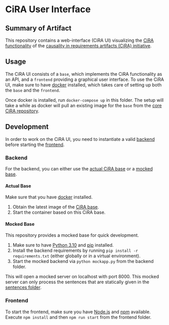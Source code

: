 # CiRA User Interface 

## Summary of Artifact

This repository contains a web-interface (CiRA UI) visualizing the [CiRA functionality](https://github.com/JulianFrattini/cira) of the [causality in requirements artifacts (CiRA) initiative](http://www.cira.bth.se/).

## Usage

The CiRA UI consists of a `base`, which implements the CiRA functionality as an API, and a `frontend` providing a graphical user interface. To use the CiRA UI, make sure to have [docker](https://www.docker.com/) installed, which takes care of setting up both the `base` and the `frontend`. 

Once docker is installed, run `docker-compose up` in this folder. The setup will take a while as docker will pull an existing image for the `base` from the [core CiRA repository](https://github.com/JulianFrattini/cira/pkgs/container/cira).

## Development

In order to work on the CiRA UI, you need to instantiate a valid [backend](#backend) before starting the [frontend](#frontend).

### Backend

For the backend, you can either use the [actual CiRA base](#actual-base) or a [mocked base](#mocked-base).

#### Actual Base

Make sure that you have [docker](https://www.docker.com/) installed.

1. Obtain the latest image of the [CiRA base](https://github.com/JulianFrattini/cira/pkgs/container/cira).
2. Start the container based on this CiRA base.

#### Mocked Base

This repository provides a mocked base for quick development.

1. Make sure to have [Python 3.10](https://www.python.org/downloads/release/python-3100/) and [pip](https://pypi.org/project/pip/) installed.
2. Install the backend requirements by running `pip install -r requirements.txt` (either globally or in a virtual environment).
3. Start the mocked backend via `python mockapp.py` from the backend folder.

This will open a mocked server on localhost with port 8000. This mocked server can only process the sentences that are statically given in the [sentences folder](./static/sentences/).

### Frontend

To start the frontend, make sure you have [Node.js](https://nodejs.org/en/download/) and [npm](https://www.npmjs.com/) available. Execute `npm install` and then `npm run start` from the frontend folder.